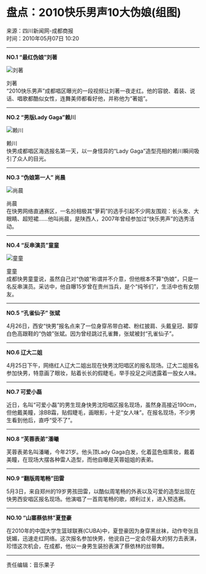 # 盘点：2010快乐男声10大伪娘(组图)

来源：四川新闻网-成都商报  
时间：2010年05月07日 10:20  

---

**NO.1 “最红伪娘”刘著**

![刘著](http://photocdn.sohu.com/20100507/Img271973302.jpg)  

刘著  
“2010快乐男声”成都唱区曝光的一段视频让刘著一夜走红。他的容貌、着装、说话、唱歌都酷似女性，连舞美师都看好他，并称他为“著姐”。  

---

**NO.2 “男版Lady Gaga”赖川**

![赖川](http://photocdn.sohu.com/20100507/Img271973303.jpg)  

赖川  
快男成都唱区海选报名第一天，以一身怪异的“Lady Gaga”造型亮相的赖川瞬间吸引了众人的目光。  

---

**NO.3 “伪娘第一人” 尚晨**

![尚晨](http://photocdn.sohu.com/20100507/Img271973304.jpg)  

尚晨  
在快男网络直通赛区，一名扮相极其“萝莉”的选手引起不少网友围观：长头发、大眼睛、超短裙……他叫尚晨，是陕西人，2007年曾经参加过“快乐男声”的选秀活动。  

---

**NO.4 “反串演员”童童**

![童童](http://photocdn.sohu.com/20100507/Img271973305.jpg)  

童童  
成都快男童童说，虽然自己对“伪娘”称谓并不介意，但他根本不算“伪娘”，只是一名反串演员。采访中，他自曝15岁曾在贵州当兵，是个“纯爷们”，生活中也有女朋友。  

---

**NO.5 “孔雀仙子” 张斌**

4月26日，西安“快男”报名点来了一位身穿吊带白裙、粉红披肩、头戴皇冠、脚穿白色高跟鞋的“伪娘”张斌。因为曾经跳过孔雀舞，张斌被封“孔雀仙子”。  

---

**NO.6 辽大二姐**

4月25日下午，网络红人辽大二姐出现在快男沈阳唱区的报名现场。辽大二姐报名参加快男，特意画了眼妆，贴着长长的假睫毛，举手投足之间透露着一股女人味。  

---

**NO.7 可爱小磊**

近日，名叫“可爱小磊”的男生现身快男沈阳唱区报名现场，虽然身高接近190cm，但他戴美瞳，涂BB霜，贴假睫毛，画眼影，十足“女人味”。在报名现场，不少男生看到他后，直呼“受不了”。  

---

**NO.8 “芙蓉表弟”潘曦**

芙蓉表弟名叫潘曦，今年21岁。他头顶Lady Gaga白发，化着蓝色烟熏妆，戴着美瞳，在现场大摆各种雷人造型，而他自曝是芙蓉姐姐的表弟。  

---

**NO.9 “翻版周笔畅”田雷**

5月3日，来自郑州的19岁男孩田雷，以酷似周笔畅的外表以及可爱的造型出现在快男西安唱区报名现场。他演唱了一首周笔畅的歌，顺利过关，进入预选赛。  

---

**NO.10 “山寨蔡依林”夏登豪**

在2010年的中国大学生篮球联赛(CUBA)中，夏登豪因为身穿黑丝袜，动作夸张且妩媚，迅速走红网络。这次报名参加快男，他说自己一定会尽最大的努力去表演，珍惜这次机会，在成都，他以一身男生装扮表演了蔡依林的丝带舞。  

---  

责任编辑：音乐果子  